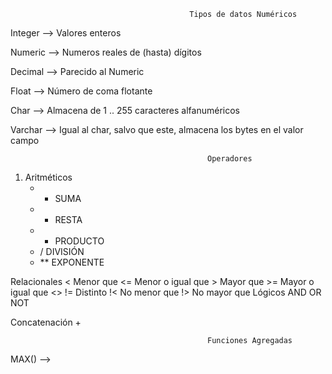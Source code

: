                                             Tipos de datos Numéricos

Integer --> Valores enteros

Numeric --> Numeros reales de (hasta) dígitos

Decimal --> Parecido al Numeric

Float   --> Número de coma flotante 

Char    --> Almacena de 1 .. 255 caracteres alfanuméricos

Varchar --> Igual al char, salvo que este, almacena los bytes en el valor campo


                                                Operadores

1. Aritméticos   
   - +   SUMA
   - -   RESTA
   - *   PRODUCTO
   - /   DIVISIÓN
   - **  EXPONENTE

Relacionales
              <  Menor que
              <=  Menor o igual que
              >   Mayor que
              >=  Mayor o igual que
           <> !=  Distinto
              !<  No menor que
              !>  No mayor que
Lógicos
              AND 
              OR
              NOT
              
Concatenación
              +   

                                                Funciones Agregadas

MAX()   -->     
          

